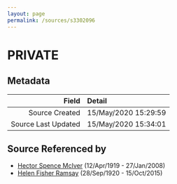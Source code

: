 ```yaml
---
layout: page
permalink: /sources/s3302096
---
```


# PRIVATE

## Metadata
Field | Detail
---:|:---
Source Created | 15/May/2020 15:29:59
Source Last Updated | 15/May/2020 15:34:01

## Source Referenced by

* [Hector Spence McIver](../people/@34334364@-hector-spence-mciver-b1919-4-12-d2008-1-27.md) (12/Apr/1919 - 27/Jan/2008)
* [Helen Fisher Ramsay](../people/@34267190@-helen-fisher-ramsay-b1920-9-28-d2015-10-15.md) (28/Sep/1920 - 15/Oct/2015)

